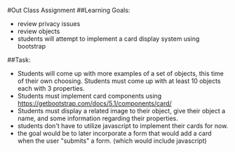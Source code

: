 #Out Class Assignment
##Learning Goals:
* review privacy issues
* review objects
* students will attempt to implement a card display system using bootstrap

##Task:
* Students will come up with more examples of a set of objects, this time of their own choosing. Students must come up with at least 10 objects each with 3 properties.
* Students must implement card components using
https://getbootstrap.com/docs/5.1/components/card/
* Students must display a related image to their object, give their object a name, and some information regarding their properties.
* students don't have to utilize javascript to implement their cards for now.
* the goal would be to later incorporate a form that would add a card when the user "submits" a form. (which would include javascript)
